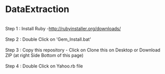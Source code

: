 DataExtraction
==============
</br> Step 1 : Install Ruby -http://rubyinstaller.org/downloads/<br/>
</br>Step 2 : Double Click on 'Gem_Install.bat'<br/>
</br>Step 3 : Copy this repository - Click on Clone this on Desktop or Download ZIP (at right Side Bottom of this page) <br/>
</br>Step 4 : Double Click on Yahoo.rb file <br/>
